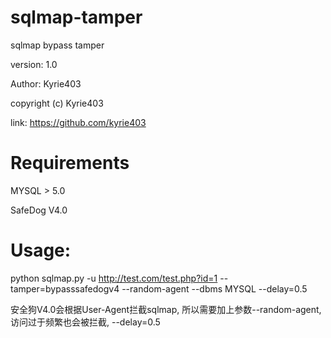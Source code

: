 # sqlmap-tamper
sqlmap bypass tamper


version: 1.0

Author: Kyrie403

copyright (c) Kyrie403

link: https://github.com/kyrie403





# Requirements

MYSQL > 5.0

SafeDog V4.0





# Usage:

python sqlmap.py -u http://test.com/test.php?id=1 --tamper=bypasssafedogv4 --random-agent --dbms MYSQL --delay=0.5

安全狗V4.0会根据User-Agent拦截sqlmap, 所以需要加上参数--random-agent, 访问过于频繁也会被拦截, --delay=0.5




